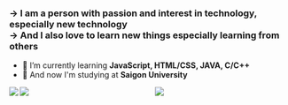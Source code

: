 <!-- <h1 align="left">Hello World ! Welcome to my Personal Github </h1> -->
<h3 align="left"> -> I am a person with passion and interest in technology, especially new technology</br>-> And I also love to learn new things especially learning from others</h3>
<ul>
<li align="left">🌱 I’m currently learning <strong>JavaScript, HTML/CSS, JAVA, C/C++</strong></li>
<li align="left">🏫 And now I'm studying at <strong>Saigon University</strong></li>
</ul>

<div align="center">
<div align="left">
<p><img align="left" src="https://github-readme-streak-stats.herokuapp.com/?user=edgarignite16&count_private=true&theme=tokyonight&hide_border=false"/></p>
<p><img align="left" src="https://github-readme-stats.vercel.app/api?username=EdgarIgnite16&count_private=true&show_icons=true&theme=tokyonight&hide_border=false"/></p>
</div align="right">
<div><p><img align="center" src="https://github-readme-stats.vercel.app/api/top-langs/?username=EdgarIgnite16&langs_count=10&count_private=true&theme=tokyonight&show_icons=true&hide_border=false"/></p></div>
</div>








